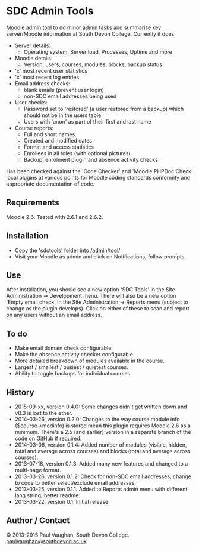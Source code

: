 # SDC Admin Tools

Moodle admin tool to do minor admin tasks and summarise key server/Moodle information at South Devon College. Currently it does:

* Server details:
  * Operating system, Server load, Processes, Uptime and more
* Moodle details:
  * Version, users, courses, modules, blocks, backup status
* 'x' most recent user statistics
* 'x' most recent log entries
* Email address checks:
  * blank emails (prevent user login)
  * non-SDC email addresses being used
* User checks:
  * Password set to 'restored' (a user restored from a backup) which should not be in the users table
  * Users with 'anon' as part of their first and last name
* Course reports:
  * Full and short names
  * Created and modified dates
  * Format and access statistics
  * Enrollees in all roles (with optional pictures)
  * Backup, enrolment plugin and absence activity checks

Has been checked against the 'Code Checker' and 'Moodle PHPDoc Check' local plugins at various points for Moodle coding standards conformity and appropriate documentation of code.

## Requirements

Moodle 2.6. Tested with 2.6.1 and 2.6.2.

## Installation

* Copy the 'sdctools' folder into /admin/tool/
* Visit your Moodle as admin and click on Notifications, follow prompts.

## Use 

After installation, you should see a new option 'SDC Tools' in the Site Administration &rarr; Development menu. There will also be a new option 'Empty email check' in the Site Administration &rarr; Reports menu (subject to change as the plugin develops).  Click on either of these to scan and report on any users without an email address.

## To do

* Make email domain check configurable.
* Make the absence activity checker configurable.
* More detailed breakdown of modules available in the course.
* Largest / smallest / busiest / quietest courses.
* Ability to toggle backups for individual courses.

## History

* 2015-09-xx, version 0.4.0:	Some changes didn't get written down and v0.3 is lost to the ether. 
* 2014-03-26, version 0.2.0:    Changes to the way course module info ($course->modinfo) is stored mean this plugin requires Moodle 2.6 as a minimum. There's a 2.5 (and earlier) version in a separate branch of the code on GitHub if required.
* 2014-03-06, version 0.1.4:    Added number of modules (visible, hidden, total and average across courses) and blocks (total and average across courses).
* 2013-07-18, version 0.1.3:    Added many new features and changed to a multi-page format.
* 2013-03-26, version 0.1.2:    Check for non-SDC email addresses; change to code to better select/exclude email addresses.
* 2013-03-25, version 0.1.1:    Added to Reports admin menu with different lang string; better readme.
* 2013-03-22, version 0.1:      Initial release.

## Author / Contact

&copy; 2013-2015 Paul Vaughan, South Devon College. paulvaughan@southdevon.ac.uk
